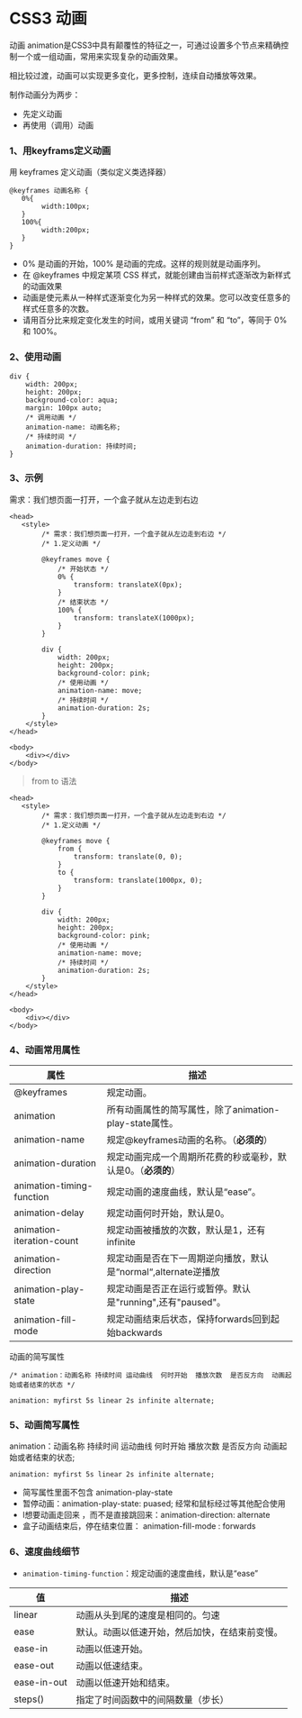 # CSS3 动画

动画 animation是CSS3中具有颠覆性的特征之一，可通过设置多个节点来精确控制一个或一组动画，常用来实现复杂的动画效果。

相比较过渡，动画可以实现更多变化，更多控制，连续自动播放等效果。

制作动画分为两步：

* 先定义动画
* 再使用（调用）动画

### 1、用keyframs定义动画

用 keyframes 定义动画（类似定义类选择器）

```
@keyframes 动画名称 {
   0%{
        width:100px;
   }  
   100%{
        width:200px;
   }
}
```

* 0% 是动画的开始，100% 是动画的完成。这样的规则就是动画序列。
* 在 @keyframes 中规定某项 CSS 样式，就能创建由当前样式逐渐改为新样式的动画效果
* 动画是使元素从一种样式逐渐变化为另一种样式的效果。您可以改变任意多的样式任意多的次数。
* 请用百分比来规定变化发生的时间，或用关键词 “from” 和 “to”，等同于 0% 和 100%。

### 2、使用动画

```
div {
    width: 200px;
    height: 200px;
    background-color: aqua;
    margin: 100px auto;
    /* 调用动画 */
    animation-name: 动画名称;
    /* 持续时间 */
    animation-duration: 持续时间;
}
```

### 3、示例

需求：我们想页面一打开，一个盒子就从左边走到右边

```
<head> 
   <style>
        /* 需求：我们想页面一打开，一个盒子就从左边走到右边 */
        /* 1.定义动画 */
        
        @keyframes move {
            /* 开始状态 */
            0% {
                transform: translateX(0px);
            }
            /* 结束状态 */
            100% {
                transform: translateX(1000px);
            }
        }
        
        div {
            width: 200px;
            height: 200px;
            background-color: pink;
            /* 使用动画 */
            animation-name: move;
            /* 持续时间 */
            animation-duration: 2s;
        }
    </style>
</head>

<body>
    <div></div>
</body>
```

> from to 语法

```
<head>  
   <style>
        /* 需求：我们想页面一打开，一个盒子就从左边走到右边 */
        /* 1.定义动画 */
        
        @keyframes move {
            from {
                transform: translate(0, 0);
            }
            to {
                transform: translate(1000px, 0);
            }
        }
        
        div {
            width: 200px;
            height: 200px;
            background-color: pink;
            /* 使用动画 */
            animation-name: move;
            /* 持续时间 */
            animation-duration: 2s;
        }
    </style>
</head>

<body>
    <div></div>
</body>
```

### 4、动画常用属性

| **属性**                    | **描述**                                   |
|---------------------------|------------------------------------------|
| @keyframes                | 规定动画。                                    |
| animation                 | 所有动画属性的简写属性，除了animation-play-state属性。    |
| animation-name            | 规定@keyframes动画的名称。（**必须的**）              |
| animation-duration        | 规定动画完成一个周期所花费的秒或毫秒，默认是0。（**必须的**）        |
| animation-timing-function | 规定动画的速度曲线，默认是“ease”。                     |
| animation-delay           | 规定动画何时开始，默认是0。                           |
| animation-iteration-count | 规定动画被播放的次数，默认是1，还有infinite               |
| animation-direction       | 规定动画是否在下一周期逆向播放，默认是“normal“,alternate逆播放 |
| animation-play-state      | 规定动画是否正在运行或暂停。默认是"running",还有"paused"。   |
| animation-fill-mode       | 规定动画结束后状态，保持forwards回到起始backwards        |

动画的简写属性

```
/* animation：动画名称 持续时间 运动曲线  何时开始  播放次数  是否反方向  动画起始或者结束的状态 */

animation: myfirst 5s linear 2s infinite alternate;
```

### 5、动画简写属性

animation：动画名称 持续时间 运动曲线 何时开始 播放次数 是否反方向 动画起始或者结束的状态;

```
animation: myfirst 5s linear 2s infinite alternate;
```

* 简写属性里面不包含 animation-play-state
* 暂停动画：animation-play-state: puased; 经常和鼠标经过等其他配合使用
* l想要动画走回来 ，而不是直接跳回来：animation-direction: alternate
* 盒子动画结束后，停在结束位置： animation-fill-mode : forwards

### 6、速度曲线细节

* `animation-timing-function`：规定动画的速度曲线，默认是“ease”

| **值**       | **描述**                  |
|-------------|-------------------------|
| linear      | 动画从头到尾的速度是相同的。匀速        |
| ease        | 默认。动画以低速开始，然后加快，在结束前变慢。 |
| ease-in     | 动画以低速开始。                |
| ease-out    | 动画以低速结束。                |
| ease-in-out | 动画以低速开始和结束。             |
| steps()     | 指定了时间函数中的间隔数量（步长）       |
